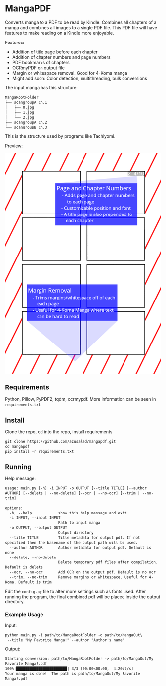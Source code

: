 # MangaPDF
Converts manga to a PDF to be read by Kindle.  Combines all chapters of a manga and combines
all images to a single PDF file.  This PDF file will have features to make reading on a 
Kindle more enjoyable.

Features:
* Addition of title page before each chapter
* Addition of chapter numbers and page numbers
* PDF bookmarks of chapters
* OCRmyPDF on output file
* Margin or whitespace removal.  Good for 4-Koma manga
* Might add soon: Color detection, multithreading, bulk conversions
 
The input manga has this structure:
```
MangaRootFolder
├── scangroupA Ch.1
│   ├── 0.jpg
│   ├── 1.jpg
│   └── 2.jpg
├── scangroupA Ch.2
└── scangroupB Ch.3
```
This is the structure used by programs like Tachiyomi.

Preview:

![Preview image](pic.png)

## Requirements
Python, Pillow, PyPDF2, tqdm, ocrmypdf.  More information can be seen in `requirements.txt`

## Install
Clone the repo, cd into the repo, install requirements
```
git clone https://github.com/azusalad/mangapdf.git
cd mangapdf
pip install -r requirements.txt
```

## Running
Help message:
```
usage: main.py [-h] -i INPUT -o OUTPUT [--title TITLE] [--author AUTHOR] [--delete | --no-delete] [--ocr | --no-ocr] [--trim | --no-trim]

options:
  -h, --help            show this help message and exit
  -i INPUT, --input INPUT
                        Path to input manga
  -o OUTPUT, --output OUTPUT
                        Output directory
  --title TITLE         Title metadata for output pdf. If not specified then the basename of the output path will be used.
  --author AUTHOR       Author metadata for output pdf. Default is none
  --delete, --no-delete
                        Delete temporary pdf files after compilation. Default is delete
  --ocr, --no-ocr       Add OCR on the output pdf. Default is no ocr
  --trim, --no-trim     Remove margins or whitespace. Useful for 4-Koma. Default is trim
```
Edit the `config.py` file to alter more settings such as fonts used.  After running the
program, the final combined pdf will be placed inside the output directory.

### Example Usage
Input:
```
python main.py -i path/to/MangaRootFolder -o path/to/MangaOut\
 --title "My Favorite Manga!" --author "Author's name"
```
Output:
```
Starting conversion: path/to/MangaRootFolder -> path/to/MangaOut/My Favorite Manga!.pdf
100%|███████████████████████| 3/3 [00:00<00:00,  4.20it/s]
Your manga is done!  The path is path/to/MangaOut/My Favorite Manga!.pdf
```


